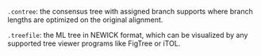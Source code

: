 `.contree`: the consensus tree with assigned branch supports where branch lengths are optimized on the original alignment.

`.treefile`: the ML tree in NEWICK format, which can be visualized by any supported tree viewer programs like FigTree or iTOL.

